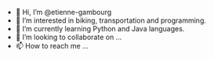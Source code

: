 - 👋 Hi, I’m @etienne-gambourg
- 👀 I’m interested in biking, transportation and programming.
- 🌱 I’m currently learning Python and Java languages.
- 💞️ I’m looking to collaborate on ...
- 📫 How to reach me ...

<!---
etienne-gambourg/etienne-gambourg is a ✨ special ✨ repository because its `README.md` (this file) appears on your GitHub profile.
You can click the Preview link to take a look at your changes.
--->
